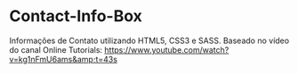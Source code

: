 # Contact-Info-Box
Informações de Contato utilizando HTML5, CSS3 e SASS. Baseado no vídeo do canal Online Tutorials: https://www.youtube.com/watch?v=kg1nFmU6ams&amp;t=43s
